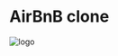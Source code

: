 # AirBnB clone

![logo](https://s3.amazonaws.com/alx-intranet.hbtn.io/uploads/medias/2018/6/65f4a1dd9c51265f49d0.png?X-Amz-Algorithm=AWS4-HMAC-SHA256&X-Amz-Credential=AKIARDDGGGOUSBVO6H7D%2F20231026%2Fus-east-1%2Fs3%2Faws4_request&X-Amz-Date=20231026T010235Z&X-Amz-Expires=86400&X-Amz-SignedHeaders=host&X-Amz-Signature=0c4041cb32cf3e744e07f57ea57d36b29319f74c3470d896d7b66ac6e8c2bc4a)
